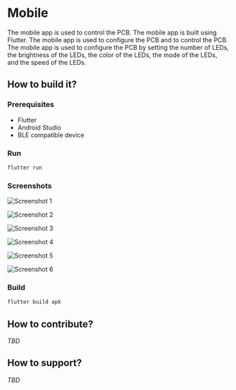 # Mobile

The mobile app is used to control the PCB. The mobile app is built using Flutter. The mobile app is used to configure the PCB and to control the PCB. The mobile app is used to configure the PCB by setting the number of LEDs, the brightness of the LEDs, the color of the LEDs, the mode of the LEDs, and the speed of the LEDs.

## How to build it?

### Prerequisites

- Flutter
- Android Studio
- BLE compatible device

### Run

```bash
flutter run
```

### Screenshots

![Screenshot 1](../assets/screens/1.png)

![Screenshot 2](../assets/screens/2.png)

![Screenshot 3](../assets/screens/3.png)

![Screenshot 4](../assets/screens/4.png)

![Screenshot 5](../assets/screens/5.png)

![Screenshot 6](../assets/screens/6.png)

### Build

```bash
flutter build apk
```

## How to contribute?

_TBD_

## How to support?

_TBD_

